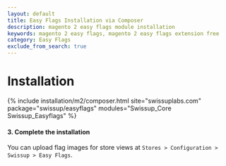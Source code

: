 ```yaml
---
layout: default
title: Easy Flags Installation via Composer
description: magento 2 easy flags module installation
keywords: magento 2 easy flags, magento 2 easy flags extension free
category: Easy Flags
exclude_from_search: true
---
```


# Installation

{% include installation/m2/composer.html site="swissuplabs.com" package="swissup/easyflags" modules="Swissup_Core Swissup_Easyflags" %}

#### 3. Complete the installation

You can upload flag images for store views at `Stores > Configuration > Swissup > Easy Flags`.
